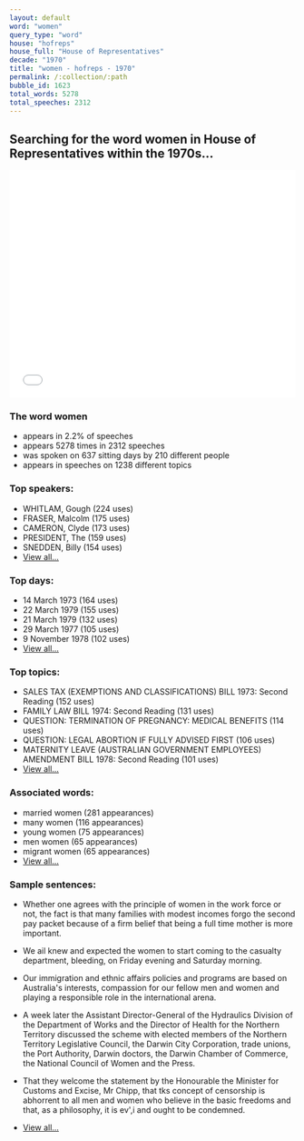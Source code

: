 ```yaml
---
layout: default
word: "women"
query_type: "word"
house: "hofreps"
house_full: "House of Representatives"
decade: "1970"
title: "women - hofreps - 1970"
permalink: /:collection/:path
bubble_id: 1623
total_words: 5278
total_speeches: 2312
---
```



## Searching for the word **women** in House of Representatives within the 1970s...

<iframe width="100%" height="400" frameborder="0" scrolling="no" src="//plot.ly/~wragge/1623.embed"></iframe>

### The word **women**

* appears in 2.2% of speeches
* appears 5278 times in 2312 speeches
* was spoken on 637 sitting days by 210 different people
* appears in speeches on 1238 different topics

### Top speakers:

* WHITLAM, Gough (224 uses)
* FRASER, Malcolm (175 uses)
* CAMERON, Clyde (173 uses)
* PRESIDENT, The (159 uses)
* SNEDDEN, Billy (154 uses)
* [View all...](speakers/)


### Top days:

* 14 March 1973 (164 uses)
* 22 March 1979 (155 uses)
* 21 March 1979 (132 uses)
* 29 March 1977 (105 uses)
* 9 November 1978 (102 uses)
* [View all...](days/)


### Top topics:

* SALES TAX (EXEMPTIONS AND CLASSIFICATIONS) BILL 1973: Second Reading (152 uses)
* FAMILY LAW BILL 1974: Second Reading (131 uses)
* QUESTION: TERMINATION OF PREGNANCY: MEDICAL BENEFITS (114 uses)
* QUESTION: LEGAL ABORTION IF FULLY ADVISED FIRST (106 uses)
* MATERNITY LEAVE (AUSTRALIAN GOVERNMENT EMPLOYEES) AMENDMENT BILL 1978: Second Reading (101 uses)
* [View all...](topics/)


### Associated words:

* married women (281 appearances)
* many women (116 appearances)
* young women (75 appearances)
* men women (65 appearances)
* migrant women (65 appearances)
* [View all...](collocations/)


### Sample sentences:

* Whether one agrees with the principle of <span class="highlight">women</span> in the work force or not, the fact is that many families with modest incomes forgo the second pay packet because of a firm belief that being a full time mother is more important.

* We ail knew and expected the <span class="highlight">women</span> to start coming to the casualty department, bleeding, on Friday evening and Saturday morning.

* Our immigration and ethnic affairs policies and programs are based on Australia's interests, compassion for our fellow men and <span class="highlight">women</span> and playing a responsible role in the international arena.

* A week later the Assistant Director-General of the Hydraulics Division of the Department of Works and the Director of Health for the Northern Territory discussed the scheme with elected members of the Northern Territory Legislative Council, the Darwin City Corporation, trade unions, the Port Authority, Darwin doctors, the Darwin Chamber of Commerce, the National Council of <span class="highlight">Women</span> and the Press.

* That they welcome the statement by the Honourable the Minister for Customs and Excise,  Mr Chipp,  that  tks  concept of censorship is abhorrent to all men and <span class="highlight">women</span> who believe in the basic freedoms and that, as a philosophy, it is  ev',i  and ought to be condemned.

* [View all...](contexts/)
